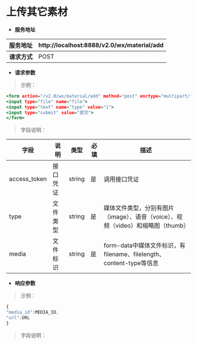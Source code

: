 # 上传其它素材

* **服务地址**

| **服务地址** | http://localhost:8888/v2.0/wx/material/add |
| --- | --- |
| **请求方式** | POST |

* **请求参数**

>示例：

```htm
<form action="/v2.0/wx/material/add" method="post" enctype="multipart/form-data">
<input type="file" name="file">
<input type="text" name="type" value="1">
<input type="submit" value="提交">
</form>
```

>字段说明：

| **字段** | **说明** | **类型** | **必填** | **描述** |
| --- | --- | --- | --- | --- |
| access\_token | 接口凭证 | string | 是 | 调用接口凭证 |
| type | 文件类型 | string | 是 | 媒体文件类型，分别有图片（image）、语音（voice）、视频（video）和缩略图（thumb） |
| media | 文件标识 | string | 是 | form-data中媒体文件标识，有filename、filelength、content-type等信息 |

* **响应参数**

>示例：

```javascript
{
"media_id":MEDIA_ID, 
"url":URL
} 
```

>字段说明：

